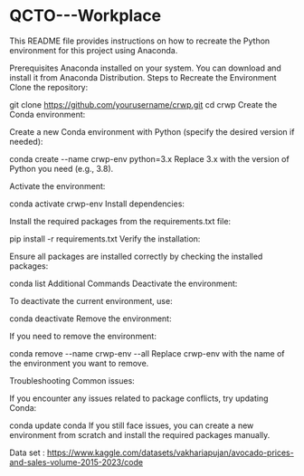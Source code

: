 # QCTO---Workplace

This README file provides instructions on how to recreate the Python environment for this project using Anaconda.

Prerequisites
Anaconda installed on your system. You can download and install it from Anaconda Distribution.
Steps to Recreate the Environment
Clone the repository:

git clone https://github.com/yourusername/crwp.git
cd crwp
Create the Conda environment:

Create a new Conda environment with Python (specify the desired version if needed):

conda create --name crwp-env python=3.x
Replace 3.x with the version of Python you need (e.g., 3.8).

Activate the environment:

conda activate crwp-env
Install dependencies:

Install the required packages from the requirements.txt file:

pip install -r requirements.txt
Verify the installation:

Ensure all packages are installed correctly by checking the installed packages:

conda list
Additional Commands
Deactivate the environment:

To deactivate the current environment, use:

conda deactivate
Remove the environment:

If you need to remove the environment:

conda remove --name crwp-env --all
Replace crwp-env with the name of the environment you want to remove.

Troubleshooting
Common issues:

If you encounter any issues related to package conflicts, try updating Conda:

conda update conda
If you still face issues, you can create a new environment from scratch and install the required packages manually.

Data set : https://www.kaggle.com/datasets/vakhariapujan/avocado-prices-and-sales-volume-2015-2023/code
